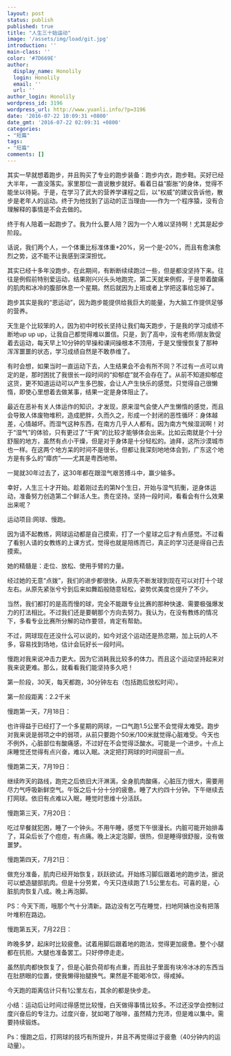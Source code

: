 ```yaml
---
layout: post
status: publish
published: true
title: "人生三十始运动"
image: '/assets/img/load/git.jpg'
introduction: ''
main-class: ''
color: '#7D669E'
author:
  display_name: Honolily
  login: Honolily
  email: ''
  url: ''
author_login: Honolily
wordpress_id: 3196
wordpress_url: http://www.yuanli.info/?p=3196
date: '2016-07-22 10:09:31 +0800'
date_gmt: '2016-07-22 02:09:31 +0800'
categories:
- "短篇"
tags:
- "短篇"
comments: []
---
```

其实一早就想着跑步，并且购买了专业的跑步装备：跑步内衣，跑步鞋。买好已经大半年，一直没落实。家里那位一直说散步就好。看着日益&ldquo;膨胀&rdquo;的身体，觉得不能坐以待毙。于是，在学习了武大的营养学课程之后，以&ldquo;权威&rdquo;的建议告诉他，散步是老年人的运动。终于为他找到了运动的正当理由&mdash;&mdash;作为一个程序猿，没有合理解释的事情是不会去做的。

终于有人陪着一起跑步了。我为什么要人陪？因为一个人难以坚持啊！尤其是起步阶段。

话说，我们两个人，一个体重比标准体重+20%，另一个是-20%，而且有愈演愈烈之势，这不能不让我感到深深担忧。

其实已经十多年没跑步。在此期间，有断断续续跑过一些，但是都没坚持下来。往往是例假前特别爱运动，结果刚兴兴头头地跑完，第二天就来例假，于是带着酸痛的肌肉和冰冷的腹部休息一个星期。然后就因为上班或者上学把这事给忘掉了。

跑步其实是我的&ldquo;恩运动&rdquo;，因为跑步能提供给我巨大的能量，为大脑工作提供足够的营养。

天生是个比较笨的人，因为初中时校长坚持让我们每天跑步，于是我的学习成绩不断地up up up，让我自己都觉得难以置信。只是，到了高中，没有老师&#47;朋友敦促着去运动，每天早上10分钟的早操和课间操根本不顶用，于是又慢慢恢复了那种浑浑噩噩的状态，学习成绩自然是不敢恭维了。

有时会想，如果当时一直运动下去，人生结果会不会有所不同？不过有一点可以肯定的是，那时困扰了我很长一段时间的&ldquo;抑郁症&rdquo;就不会存在了。从前不知道抑郁症这货，更不知道运动可以产生多巴胺，会让人产生快乐的感觉。只觉得自己很懒惰，即使心里想着去做某事，结果一定是身体阻止了。

最近在恶补有关人体运作的知识，才发现，原来湿气会使人产生懒惰的感觉，而且会导致人体废物堆积，造成肥胖，久而久之，形成一个封闭的恶性循环：身体越差，心情越坏。而湿气这种东西，在南方几乎人人都有。因为南方气候湿润啊！对于&ldquo;湿气&rdquo;的体验，只有更过了&ldquo;干爽&rdquo;的比较才能够体会出来。比如云南就是个十分舒服的地方，虽然有点小干燥，但是对于身体是十分轻松的。迪拜，这所沙漠城市也一样。在这两个地方呆的时间不是很长，但都让我深刻地地体会到，广东这个地方是有多么的&ldquo;瘴疠&rdquo;&mdash;&mdash;尤其是粤西地带。

一晃就30年过去了，这30年都在跟湿气艰苦搏斗中，赢少输多。

幸好，人生三十才开始。趁着刚过去的第N个生日，开始与湿气抗衡，逆身体运动，准备努力创造第二个鲜活人生。贵在坚持。坚持一段时间，看看会有什么效果出来呢？

运动项目:网球、慢跑。

因为请不起教练，网球运动都是自己摸索，打了一个星球之后才有点感觉。不过看了看别人请的女教练的上课方式，觉得也就是陪练而已，真正的学习还是得自己去摸索。

她的精髓是：走位、放松、使用手臂的力量。

经过她的无意&ldquo;点拨&rdquo;，我们的进步都很快，从原先不断发球到现在可以对打十个球左右。从原先紧张兮兮到后来如舞蹈般随意轻松，姿势优美度也提升了不少。

当然，我们都打的是高而慢的球，完全不能跟专业比赛的那种快速、需要极强爆发力的打法相比。不过我们还是要朝那个方向去努力。我认为，在没有教练的情况下，多看专业比赛所分解的动作要领，肯定有帮助。

不过，网球现在还没什么可以说的，如今对这个运动还是热恋期，加上玩的人不多，容易找到场地，估计会玩好长一段时间。

慢跑对我来说冲击力更大。因为它消耗我比较多的体力。而且这个运动坚持起来对我来说更难。那么，就看看我们能坚持多久吧！

第一阶段，30天，每天都跑，30分钟左右（包括跑后放松时间）。

第一阶段距离：2.2千米

慢跑第一天，7月18日：

也许得益于已经打了一个多星期的网球，一口气跑1.5公里不会觉得太难受。跑步对我来说是弱项之中的弱项，从前只要跑个50米&#47;100米就觉得心脏难受。今天也不例外，心脏部位有酸痛感，不过好在不会觉得泛酸水。可能是一个进步。十点上床睡觉还觉得有点兴奋，难以入眠。决定把打网球的时间提前一点。

慢跑第二天，7月19日：

继续昨天的路线，跑完之后依旧大汗淋漓，全身肌肉酸痛，心脏压力很大，需要用尽力气呼吸新鲜空气。午饭之后十分十分的疲惫。睡了大约四十分钟。下午继续去打网球。依旧有点难以入眠，睡觉时思维十分活跃。

慢跑第三天，7月20日：

吃过早餐就犯困，睡了一个钟头。不用午睡，感觉下午很漫长。内脏可能开始排毒了，耳朵后长了个痘痘，有点痛。晚上决定泡脚，很热，但是睡得很舒服，没有做噩梦。

慢跑第四天，7月21日：

做充分准备，肌肉已经开始恢复，跃跃欲试。开始练习脚后跟着地的跑步法，据说可以塑造腿部肌肉。但是十分劳累，今天只连续跑了1.5公里左右。可喜的是，心脏肌肉恢复八成。晚上再泡脚。

PS：今天下雨，哦那个气十分清新。路边没有乞丐在睡觉，扫地阿姨也没有把落叶堆积在路边。

慢跑第五天，7月22日：

昨晚多梦，起床时比较疲惫。试着用脚后跟着地的跑法，觉得更加疲惫。整个小腿都在抗拒。大腿也准备罢工。只好停停走走。

虽然肌肉都快恢复了，但是心脏负荷却有点重，而且肚子里面有块冷冰冰的东西当在肚脐眼的位置，使我懒得抬腿换气。果然是不能喝冷饮，得戒掉。

今天跑的距离估计只有1公里左右，其余的都是快步走。

小结：运动后让时间过得感觉比较慢，白天做得事情比较多。不过还没学会控制过度兴奋后的专注力。过度兴奋，犹如喝了咖啡，虽然精力充沛，但是难以集中。需要持续锻炼。

Ps：慢跑之后，打网球的技巧有所提升，并且不再觉得过于疲惫（40分钟内的运动量）。
